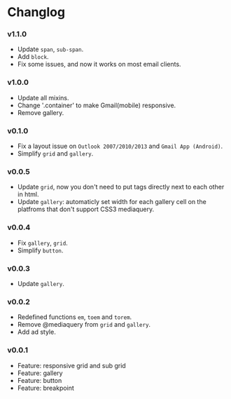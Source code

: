 # Changlog

### v1.1.0
+ Update `span`, `sub-span`.
+ Add `block`.
+ Fix some issues, and now it works on most email clients.

### v1.0.0
+ Update all mixins.
+ Change '.container' to make Gmail(mobile) responsive.
+ Remove gallery.

### v0.1.0
+ Fix a layout issue on `Outlook 2007/2010/2013` and `Gmail App (Android)`.
+ Simplify `grid` and `gallery`.

### v0.0.5
+ Update `grid`, now you don't need to put tags directly next to each other in html.
+ Update `gallery`: automaticly set width for each gallery cell on the platfroms that don't support CSS3 mediaquery.

### v0.0.4
+ Fix `gallery`, `grid`.
+ Simplify `button`.

### v0.0.3
+ Update `gallery`.

### v0.0.2
+ Redefined functions `em`, `toem` and `torem`.
+ Remove @mediaquery from `grid` and `gallery`.
+ Add ad style.

### v0.0.1
+ Feature: responsive grid and sub grid
+ Feature: gallery
+ Feature: button
+ Feature: breakpoint
